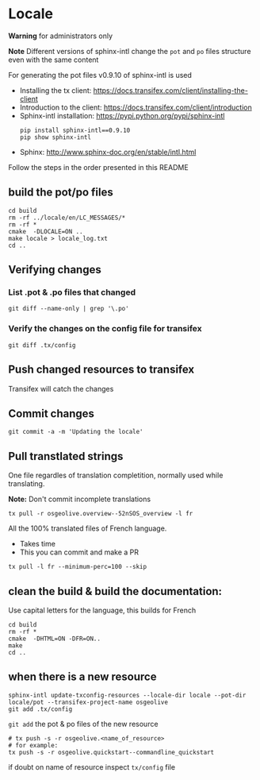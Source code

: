 
# Locale

**Warning** for administrators only

**Note** Different versions of sphinx-intl change the `pot` and `po` files structure even with the same content

For generating the pot files v0.9.10 of sphinx-intl is used

- Installing the tx client: https://docs.transifex.com/client/installing-the-client
- Introduction to the client: https://docs.transifex.com/client/introduction
- Sphinx-intl installation: https://pypi.python.org/pypi/sphinx-intl
  ```
  pip install sphinx-intl==0.9.10
  pip show sphinx-intl
  ```
- Sphinx: http://www.sphinx-doc.org/en/stable/intl.html


Follow the steps in the order presented in this README

## build the pot/po files

```
cd build
rm -rf ../locale/en/LC_MESSAGES/*
rm -rf *
cmake  -DLOCALE=ON ..
make locale > locale_log.txt
cd ..
```

## Verifying changes

### List .pot & .po files that changed
```
git diff --name-only | grep '\.po'
```


### Verify the changes on the config file for transifex
```
git diff .tx/config
```

## Push changed resources to transifex

Transifex will catch the changes

## Commit changes

```
git commit -a -m 'Updating the locale'
```

## Pull transtlated strings

One file regardles of translation completition, normally used while translating.

**Note:** Don't commit incomplete translations
```
tx pull -r osgeolive.overview--52nSOS_overview -l fr
```

All the 100% translated files of French language.
* Takes time
* This you can commit and make a PR
```
tx pull -l fr --minimum-perc=100 --skip
```

## clean the build & build the documentation:

Use capital letters for the language, this builds for French
```
cd build
rm -rf *
cmake  -DHTML=ON -DFR=ON..
make
cd ..
```

## when there is a new resource

```
sphinx-intl update-txconfig-resources --locale-dir locale --pot-dir locale/pot --transifex-project-name osgeolive
git add .tx/config
```
`git add` the pot & po files of the new resource

```
# tx push -s -r osgeolive.<name_of_resource>
# for example:
tx push -s -r osgeolive.quickstart--commandline_quickstart
```

if doubt on name of resource inspect `tx/config` file
